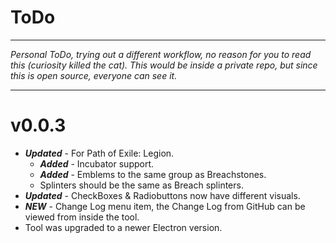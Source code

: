 # ToDo

---

*Personal ToDo, trying out a different workflow, no reason for you to read this (curiosity killed the cat). This would be inside a private repo, but since this is open source, everyone can see it.*

---

# v0.0.3
* ***Updated*** - For Path of Exile: Legion.
  * ***Added*** - Incubator support.
  * ***Added*** - Emblems to the same group as Breachstones.
  * Splinters should be the same as Breach splinters.
* ***Updated*** - CheckBoxes & Radiobuttons now have different visuals.
* ***NEW*** - Change Log menu item, the Change Log from GitHub can be viewed from inside the tool.
* Tool was upgraded to a newer Electron version.
